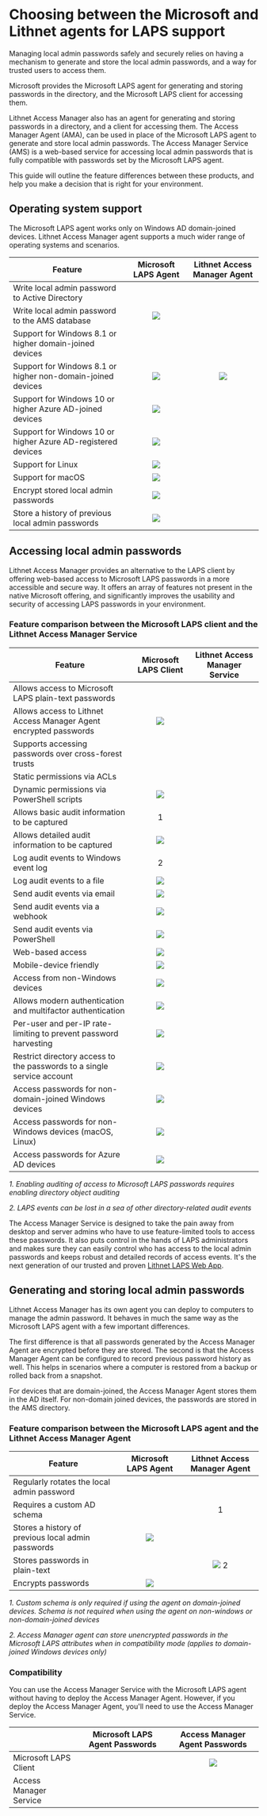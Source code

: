 # Choosing between the Microsoft and Lithnet agents for LAPS support

Managing local admin passwords safely and securely relies on having a mechanism to generate and store the local admin passwords, and a way for trusted users to access them.

Microsoft provides the Microsoft LAPS agent for generating and storing passwords in the directory, and the Microsoft LAPS client for accessing them.

Lithnet Access Manager also has an agent for generating and storing passwords in a directory, and a client for accessing them. The Access Manager Agent (AMA), can be used in place of the Microsoft LAPS agent to generate and store local admin passwords. The Access Manager Service (AMS) is a web-based service for accessing local admin passwords that is fully compatible with passwords set by the Microsoft LAPS agent.

This guide will outline the feature differences between these products, and help you make a decision that is right for your environment.

## Operating system support

The Microsoft LAPS agent works only on Windows AD domain-joined devices. Lithnet Access Manager agent supports a much wider range of operating systems and scenarios.

| Feature                                                      |                       Microsoft LAPS Agent                       |                   Lithnet Access Manager Agent                   |
| ------------------------------------------------------------ | :--------------------------------------------------------------: | :--------------------------------------------------------------: |
| Write local admin password to Active Directory               | <img src="../../docs/images/check2.png" alt="" data-size="line"> | <img src="../../docs/images/check2.png" alt="" data-size="line"> |
| Write local admin password to the AMS database               |                  ![](../../docs/images/dash.png)                 | <img src="../../docs/images/check2.png" alt="" data-size="line"> |
| Support for Windows 8.1 or higher domain-joined devices      | <img src="../../docs/images/check2.png" alt="" data-size="line"> | <img src="../../docs/images/check2.png" alt="" data-size="line"> |
| Support for Windows 8.1 or higher non-domain-joined devices  |                  ![](../../docs/images/dash.png)                 |                 ![](../../docs/images/check2.png)                |
| Support for Windows 10 or higher Azure AD-joined devices     |                  ![](../../docs/images/dash.png)                 | <img src="../../docs/images/check2.png" alt="" data-size="line"> |
| Support for Windows 10 or higher Azure AD-registered devices |                  ![](../../docs/images/dash.png)                 | <img src="../../docs/images/check2.png" alt="" data-size="line"> |
| Support for Linux                                            |                  ![](../../docs/images/dash.png)                 | <img src="../../docs/images/check2.png" alt="" data-size="line"> |
| Support for macOS                                            |                  ![](../../docs/images/dash.png)                 | <img src="../../docs/images/check2.png" alt="" data-size="line"> |
| Encrypt stored local admin passwords                         |                  ![](../../docs/images/dash.png)                 | <img src="../../docs/images/check2.png" alt="" data-size="line"> |
| Store a history of previous local admin passwords            |                  ![](../../docs/images/dash.png)                 | <img src="../../docs/images/check2.png" alt="" data-size="line"> |

## Accessing local admin passwords

Lithnet Access Manager provides an alternative to the LAPS client by offering web-based access to Microsoft LAPS passwords in a more accessible and secure way. It offers an array of features not present in the native Microsoft offering, and significantly improves the usability and security of accessing LAPS passwords in your environment.

### Feature comparison between the Microsoft LAPS client and the Lithnet Access Manager Service

| Feature                                                                |                       Microsoft LAPS Client                       |                  Lithnet Access Manager Service                  |
| ---------------------------------------------------------------------- | :---------------------------------------------------------------: | :--------------------------------------------------------------: |
| Allows access to Microsoft LAPS plain-text passwords                   |  <img src="../../docs/images/check2.png" alt="" data-size="line"> | <img src="../../docs/images/check2.png" alt="" data-size="line"> |
| Allows access to Lithnet Access Manager Agent encrypted passwords      |                  ![](../../docs/images/dash.png)                  | <img src="../../docs/images/check2.png" alt="" data-size="line"> |
| Supports accessing passwords over cross-forest trusts                  |  <img src="../../docs/images/check2.png" alt="" data-size="line"> | <img src="../../docs/images/check2.png" alt="" data-size="line"> |
| Static permissions via ACLs                                            |  <img src="../../docs/images/check2.png" alt="" data-size="line"> | <img src="../../docs/images/check2.png" alt="" data-size="line"> |
| Dynamic permissions via PowerShell scripts                             |                  ![](../../docs/images/dash.png)                  | <img src="../../docs/images/check2.png" alt="" data-size="line"> |
| Allows basic audit information to be captured                          | <img src="../../docs/images/check2.png" alt="" data-size="line">1 | <img src="../../docs/images/check2.png" alt="" data-size="line"> |
| Allows detailed audit information to be captured                       |                  ![](../../docs/images/dash.png)                  | <img src="../../docs/images/check2.png" alt="" data-size="line"> |
| Log audit events to Windows event log                                  | <img src="../../docs/images/check2.png" alt="" data-size="line">2 | <img src="../../docs/images/check2.png" alt="" data-size="line"> |
| Log audit events to a file                                             |                  ![](../../docs/images/dash.png)                  | <img src="../../docs/images/check2.png" alt="" data-size="line"> |
| Send audit events via email                                            |                  ![](../../docs/images/dash.png)                  | <img src="../../docs/images/check2.png" alt="" data-size="line"> |
| Send audit events via a webhook                                        |                  ![](../../docs/images/dash.png)                  | <img src="../../docs/images/check2.png" alt="" data-size="line"> |
| Send audit events via PowerShell                                       |                  ![](../../docs/images/dash.png)                  | <img src="../../docs/images/check2.png" alt="" data-size="line"> |
| Web-based access                                                       |                  ![](../../docs/images/dash.png)                  | <img src="../../docs/images/check2.png" alt="" data-size="line"> |
| Mobile-device friendly                                                 |                  ![](../../docs/images/dash.png)                  | <img src="../../docs/images/check2.png" alt="" data-size="line"> |
| Access from non-Windows devices                                        |                  ![](../../docs/images/dash.png)                  | <img src="../../docs/images/check2.png" alt="" data-size="line"> |
| Allows modern authentication and multifactor authentication            |                  ![](../../docs/images/dash.png)                  | <img src="../../docs/images/check2.png" alt="" data-size="line"> |
| Per-user and per-IP rate-limiting to prevent password harvesting       |                  ![](../../docs/images/dash.png)                  | <img src="../../docs/images/check2.png" alt="" data-size="line"> |
| Restrict directory access to the passwords to a single service account |                  ![](../../docs/images/dash.png)                  | <img src="../../docs/images/check2.png" alt="" data-size="line"> |
| Access passwords for non-domain-joined Windows devices                 |                  ![](../../docs/images/dash.png)                  | <img src="../../docs/images/check2.png" alt="" data-size="line"> |
| Access passwords for non-Windows devices (macOS, Linux)                |                  ![](../../docs/images/dash.png)                  | <img src="../../docs/images/check2.png" alt="" data-size="line"> |
| Access passwords for Azure AD devices                                  |                  ![](../../docs/images/dash.png)                  | <img src="../../docs/images/check2.png" alt="" data-size="line"> |

_1. Enabling auditing of access to Microsoft LAPS passwords requires enabling directory object auditing_

_2. LAPS events can be lost in a sea of other directory-related audit events_

The Access Manager Service is designed to take the pain away from desktop and server admins who have to use feature-limited tools to access these passwords. It also puts control in the hands of LAPS administrators and makes sure they can easily control who has access to the local admin passwords and keeps robust and detailed records of access events. It's the next generation of our trusted and proven [Lithnet LAPS Web App](https://github.com/lithnet/laps-web).

## Generating and storing local admin passwords

Lithnet Access Manager has its own agent you can deploy to computers to manage the admin password. It behaves in much the same way as the Microsoft LAPS agent with a few important differences.

The first difference is that all passwords generated by the Access Manager Agent are encrypted before they are stored. The second is that the Access Manager Agent can be configured to record previous password history as well. This helps in scenarios where a computer is restored from a backup or rolled back from a snapshot.

For devices that are domain-joined, the Access Manager Agent stores them in the AD itself. For non-domain joined devices, the passwords are stored in the AMS directory.

### Feature comparison between the Microsoft LAPS agent and the Lithnet Access Manager Agent

| Feature                                            |                       Microsoft LAPS Agent                       |                    Lithnet Access Manager Agent                   |
| -------------------------------------------------- | :--------------------------------------------------------------: | :---------------------------------------------------------------: |
| Regularly rotates the local admin password         | <img src="../../docs/images/check2.png" alt="" data-size="line"> |  <img src="../../docs/images/check2.png" alt="" data-size="line"> |
| Requires a custom AD schema                        | <img src="../../docs/images/check2.png" alt="" data-size="line"> | <img src="../../docs/images/check2.png" alt="" data-size="line">1 |
| Stores a history of previous local admin passwords |                  ![](../../docs/images/dash.png)                 |  <img src="../../docs/images/check2.png" alt="" data-size="line"> |
| Stores passwords in plain-text                     | <img src="../../docs/images/check2.png" alt="" data-size="line"> |                 ![](../../docs/images/dash.png) 2                 |
| Encrypts passwords                                 |                  ![](../../docs/images/dash.png)                 |  <img src="../../docs/images/check2.png" alt="" data-size="line"> |

_1. Custom schema is only required if using the agent on domain-joined devices. Schema is not required when using the agent on non-windows or non-domain-joined devices_

_2. Access Manager agent can store unencrypted passwords in the Microsoft LAPS attributes when in compatibility mode (applies to domain-joined Windows devices only)_

### Compatibility

You can use the Access Manager Service with the Microsoft LAPS agent without having to deploy the Access Manager Agent. However, if you deploy the Access Manager Agent, you'll need to use the Access Manager Service.

|                        |                  Microsoft LAPS Agent Passwords                  |                  Access Manager Agent Passwords                  |
| ---------------------- | :--------------------------------------------------------------: | :--------------------------------------------------------------: |
| Microsoft LAPS Client  | <img src="../../docs/images/check2.png" alt="" data-size="line"> |                  ![](../../docs/images/dash.png)                 |
| Access Manager Service | <img src="../../docs/images/check2.png" alt="" data-size="line"> | <img src="../../docs/images/check2.png" alt="" data-size="line"> |
